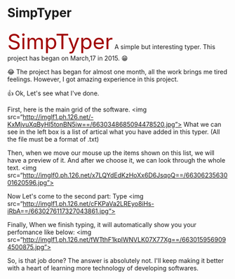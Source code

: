 # SimpTyper
<font color="#A10000" size="50">SimpTyper</font>
A simple but interesting typer.
This project has began on March,17 in 2015.
:grin:

:joy: The project has began for almost one month, all the work brings me tired feelings. However, I got amazing experience in this project.

:thumbsup: Ok, Let's see what I've done.

First, here is the main grid of the software.
<img src=“http://imglf1.ph.126.net/-KxMjvuXqByHl5tonBN5iw==/6630348685094478520.jpg”>
What we can see in the left box is a list of artical what you have added in this typer. (All the file must be a format of .txt)

Then, when we move our mouse up the items shown on this list, we will have a preview of it. And after we choose it, we can look through the whole text.
<img src=“http://imglf0.ph.126.net/x7LQYdEdKzHoXx6D6JsqoQ==/6630623563001620596.jpg”>

Now Let's come to the second part: Type
<img src=“http://imglf1.ph.126.net/cFKPaVa2LREyo8iHs-iRbA==/6630276117327043861.jpg”>

Finally, When we finish typing, it will automatically show you your perfomance like below:
<img src=“http://imglf1.ph.126.net/fWTthF1kplWNVLK07X77Xg==/6630159569094500875.jpg”>

So, is that job done? The answer is absolutely not. I'll keep making it better with a heart of learning more technology of developing softwares.
